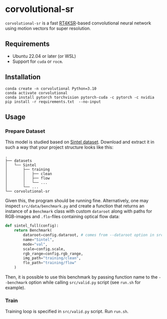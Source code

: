 # corvolutional-sr
`corvolutional-sr` is a fast [RT4KSR](https://github.com/eduardzamfir/RT4KSR)-based convolutional neural network using motion vectors for super resolution.

## Requirements
- Ubuntu 22.04 or later (or WSL)
- Support for `cuda` or `rocm`.

## Installation
```shell
conda create -n corvolutional Python=3.10
conda activate corvolutional
conda install pytorch torchvision pytorch-cuda -c pytorch -c nvidia
pip install -r requirements.txt  --no-input
```

## Usage
### Prepare Dataset
This model is studied based on [Sintel dataset](http://sintel.is.tue.mpg.de/downloads). Download and extract it in such a way that your project structure looks like this:
```shell
.
├── datasets
│   └── Sintel
│       ├── training
│       │   ├── clean
│       │   ├── flow
│       │   └── ...
│       └── ...
└── corvolutional-sr
```
Given this, the program should be running fine. 
Alternatively, one may inspect `src/data/benchmark.py` and create a function that returns an instance of a `Benchmark` class 
with custom `dataroot` along with paths for RGB-images and `.flo`-files containing optical flow data:
```python
def sintel_full(config):
    return Benchmark(
        dataroot=config.dataroot, # comes from --dataroot option in src/utils/parser.py
        name="Sintel",
        mode="val",
        scale=config.scale, 
        rgb_range=config.rgb_range,
        img_path="training/clean",
        flo_path="training/flow"
    )
```
Then, it is possible to use this benchmark by passing function name to the `--benchmark` option while calling `src/valid.py` script 
(see `run.sh` for example).

### Train
Training loop is specified in `src/valid.py` script. 
Run `run.sh`.